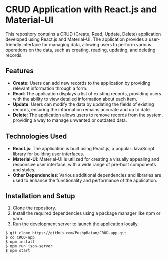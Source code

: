 # CRUD Application with React.js and Material-UI

This repository contains a CRUD (Create, Read, Update, Delete) application developed using React.js and Material-UI. The application provides a user-friendly interface for managing data, allowing users to perform various operations on the data, such as creating, reading, updating, and deleting records.

## Features

- **Create**: Users can add new records to the application by providing relevant information through a form.
- **Read**: The application displays a list of existing records, providing users with the ability to view detailed information about each item.
- **Update**: Users can modify the data by updating the fields of existing records, ensuring the information remains accurate and up to date.
- **Delete**: The application allows users to remove records from the system, providing a way to manage unwanted or outdated data.

## Technologies Used

- **React.js**: The application is built using React.js, a popular JavaScript library for building user interfaces.
- **Material-UI**: Material-UI is utilized for creating a visually appealing and responsive user interface, with a wide range of pre-built components and styles.
- **Other Dependencies**: Various additional dependencies and libraries are used to enhance the functionality and performance of the application.

## Installation and Setup

1. Clone the repository.
2. Install the required dependencies using a package manager like npm or yarn.
3. Run the development server to launch the application locally.

```shell
$ git clone https://github.com/PushpRatan/CRUD-app.git
$ cd CRUD-app
$ npm install
$ npm run json-server
$ npm start
